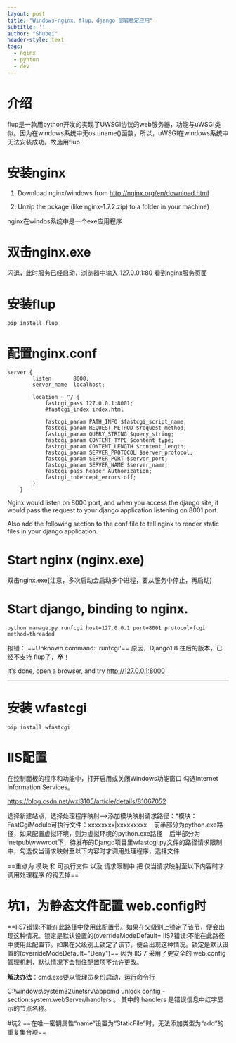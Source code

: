 ```yaml
---
layout: post
title: "Windows-nginx、flup、django 部署稳定应用"
subtitle: ''
author: "Shubei"
header-style: text
tags:
  - nginx
  - pyhton
  - dev
---
```

# 介绍
flup是一款用python开发的实现了UWSGI协议的web服务器，功能与uWSGI类似。因为在windows系统中无os.uname()函数，所以，uWSGI在windows系统中无法安装成功。故选用flup

# 安装nginx
1. Download nginx/windows from http://nginx.org/en/download.html
 
2. Unzip the pckage (like nginx-1.7.2.zip) to a folder in your machine)

nginx在windos系统中是一个exe应用程序

# 双击nginx.exe
闪退，此时服务已经启动，浏览器中输入 127.0.0.1:80 看到nginx服务页面

# 安装flup
```
pip install flup
```

# 配置nginx.conf

```
server {
        listen       8000;
        server_name  localhost;
        
        location ~ ^/ {
            fastcgi_pass 127.0.0.1:8001;
            #fastcgi_index index.html
            
            fastcgi_param PATH_INFO $fastcgi_script_name;
            fastcgi_param REQUEST_METHOD $request_method;
            fastcgi_param QUERY_STRING $query_string;
            fastcgi_param CONTENT_TYPE $content_type;
            fastcgi_param CONTENT_LENGTH $content_length;
            fastcgi_param SERVER_PROTOCOL $server_protocol;
            fastcgi_param SERVER_PORT $server_port;
            fastcgi_param SERVER_NAME $server_name;
            fastcgi_pass_header Authorization;
            fastcgi_intercept_errors off;
        }
    }
```
Nginx would listen on 8000 port, and when you access the django site, it would pass the request to your django application listening on 8001 port. 

Also add the following section to the conf file to tell nginx to render static files in your django application. 

# Start nginx (nginx.exe)
双击nginx.exe(注意，多次启动会启动多个进程，要从服务中停止，再启动)

# Start django, binding to nginx. 
```
python manage.py runfcgi host=127.0.0.1 port=8001 protocol=fcgi method=threaded
```

报错：
==Unknown command: 'runfcgi'==
原因，Django1.8 往后的版本，已经不支持 flup了，**卒**！

It's done, open a browser, and try http://127.0.0.1:8000




---
# 安装 wfastcgi
```
pip install wfastcgi
```

# IIS配置
在控制面板的程序和功能中，打开启用或关闭Windows功能窗口 
勾选Internet Information Services。

https://blog.csdn.net/wxl3105/article/details/81067052


选择新建站点，选择处理程序映射—>添加模块映射请求路径：*模块：FastCgiModule可执行文件：xxxxxxxx|xxxxxxxxx    前半部分为python.exe路径，如果配置虚拟环境，则为虚拟环境的python.exe路径    后半部分为inetpub\wwwroot下，待发布的Django项目里wfastcgi.py文件的路径请求限制中，勾选仅当请求映射至以下内容时才调用处理程序，选择文件


==重点为 模块 和 可执行文件 以及 请求限制中 把 仅当请求映射至以下内容时才调用处理程序 的钩去掉==

# 坑1，为静态文件配置 web.config时
==IIS7错误:不能在此路径中使用此配置节。如果在父级别上锁定了该节，便会出现这种情况。锁定是默认设置的(overrideModeDefault=
IIS7错误:不能在此路径中使用此配置节。如果在父级别上锁定了该节，便会出现这种情况。锁定是默认设置的(overrideModeDefault="Deny")==
因为 IIS 7 采用了更安全的 web.config 管理机制，默认情况下会锁住配置项不允许更改。

**解决办法**：cmd.exe要以管理员身份启动，运行命令行 

C:\windows\system32\inetsrv\appcmd unlock config -section:system.webServer/handlers 。
其中的 handlers 是错误信息中红字显示的节点名称。


#坑2
==在唯一密钥属性“name”设置为“StaticFile”时，无法添加类型为“add”的重复集合项==